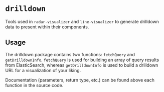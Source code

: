 # `drilldown`

Tools used in `radar-visualizer` and `line-visualizer` to generate drilldown data to present within their components.

## Usage

The drilldown package contains two functions: `fetchQuery` and `getDrilldownInfo`. `fetchQuery` is used for building an array of query results from ElasticSearch, whereas `getDrilldownInfo` is used to build a drilldown URL for a visualization of your liking.

Documentation (parameters, return type, etc.) can be found above each function in the source code.
